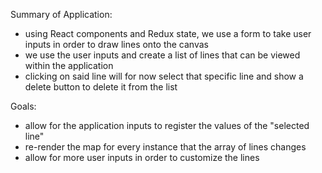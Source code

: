 Summary of Application:
- using React components and Redux state, we use a form to take user inputs in order to draw lines onto the canvas
- we use the user inputs and create a list of lines that can be viewed within the application
- clicking on said line will for now select that specific line and show a delete button to delete it from the list

Goals:
- allow for the application inputs to register the values of the "selected line"
- re-render the map for every instance that the array of lines changes
- allow for more user inputs in order to customize the lines


